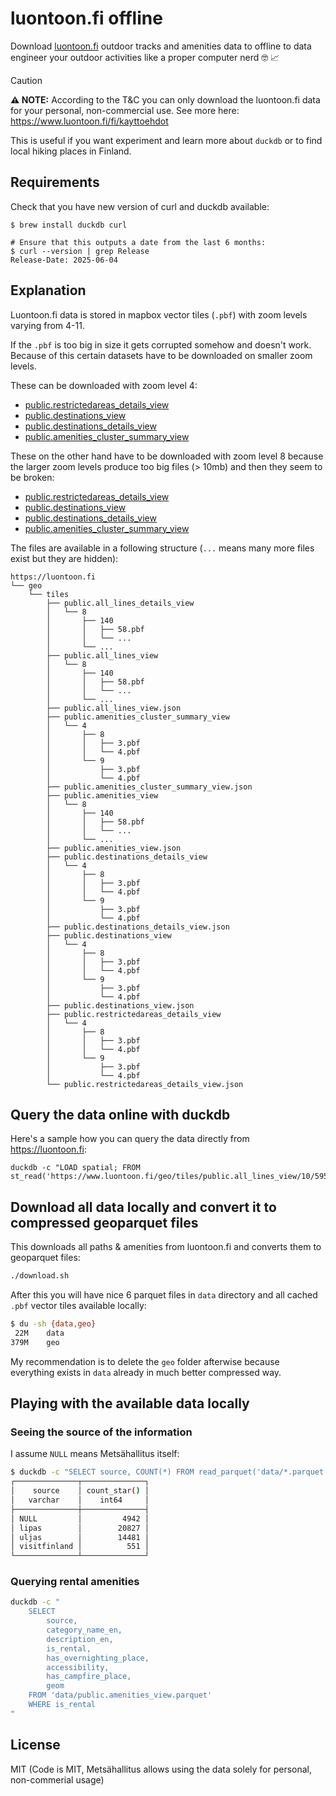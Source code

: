 # luontoon.fi offline
Download [luontoon.fi](https://luontoon.fi) outdoor tracks and amenities data to offline to data engineer your outdoor activities like a proper computer nerd 🤓 📈

> [!CAUTION]
> **⚠️ NOTE:** According to the T&C you can only download the luontoon.fi data for your personal, non-commercial use. See more here: https://www.luontoon.fi/fi/kayttoehdot

This is useful if you want experiment and learn more about `duckdb` or to find local hiking places in Finland.

## Requirements
Check that you have new version of curl and duckdb available:
```
$ brew install duckdb curl

# Ensure that this outputs a date from the last 6 months:
$ curl --version | grep Release
Release-Date: 2025-06-04
```

## Explanation
Luontoon.fi data is stored in mapbox vector tiles (`.pbf`) with zoom levels varying from 4-11.

If the `.pbf` is too big in size it gets corrupted somehow and doesn't work. Because of this certain datasets have to be downloaded on smaller zoom levels.

These can be downloaded with zoom level 4:
* [public.restrictedareas_details_view](https://luontoon.fi/geo/tiles/public.restrictedareas_details_view.json)
* [public.destinations_view](https://luontoon.fi/geo/tiles/public.destinations_view.json)
* [public.destinations_details_view](https://luontoon.fi/geo/tiles/public.destinations_details_view.json)
* [public.amenities_cluster_summary_view](https://luontoon.fi/geo/tiles/public.amenities_cluster_summary_view.json)

These on the other hand have to be downloaded with zoom level 8 because the larger zoom levels produce too big files (> 10mb) and then they seem to be broken:
* [public.restrictedareas_details_view](https://luontoon.fi/geo/tiles/public.restrictedareas_details_view.json)
* [public.destinations_view](https://luontoon.fi/geo/tiles/public.destinations_view.json)
* [public.destinations_details_view](https://luontoon.fi/geo/tiles/public.destinations_details_view.json)
* [public.amenities_cluster_summary_view](https://luontoon.fi/geo/tiles/public.amenities_cluster_summary_view.json)

The files are available in a following structure (`...` means many more files exist but they are hidden):
```
https://luontoon.fi
└── geo
    └── tiles
        ├── public.all_lines_details_view
        │   └── 8
        │       ├── 140
        │       │   ├── 58.pbf
        │       │   └── ...
        │       └── ...
        ├── public.all_lines_view
        │   └── 8
        │       ├── 140
        │       │   ├── 58.pbf
        │       │   └── ...
        │       └── ...
        ├── public.all_lines_view.json
        ├── public.amenities_cluster_summary_view
        │   └── 4
        │       ├── 8
        │       │   ├── 3.pbf
        │       │   └── 4.pbf
        │       └── 9
        │           ├── 3.pbf
        │           └── 4.pbf
        ├── public.amenities_cluster_summary_view.json
        ├── public.amenities_view
        │   └── 8
        │       ├── 140
        │       │   ├── 58.pbf
        │       │   └── ...
        │       └── ...
        ├── public.amenities_view.json
        ├── public.destinations_details_view
        │   └── 4
        │       ├── 8
        │       │   ├── 3.pbf
        │       │   └── 4.pbf
        │       └── 9
        │           ├── 3.pbf
        │           └── 4.pbf
        ├── public.destinations_details_view.json
        ├── public.destinations_view
        │   └── 4
        │       ├── 8
        │       │   ├── 3.pbf
        │       │   └── 4.pbf
        │       └── 9
        │           ├── 3.pbf
        │           └── 4.pbf
        ├── public.destinations_view.json
        ├── public.restrictedareas_details_view
        │   └── 4
        │       ├── 8
        │       │   ├── 3.pbf
        │       │   └── 4.pbf
        │       └── 9
        │           ├── 3.pbf
        │           └── 4.pbf
        └── public.restrictedareas_details_view.json
```

## Query the data online with duckdb
Here's a sample how you can query the data directly from https://luontoon.fi:
```
duckdb -c "LOAD spatial; FROM st_read('https://www.luontoon.fi/geo/tiles/public.all_lines_view/10/595/273.pbf')"
```

## Download all data locally and convert it to compressed geoparquet files

This downloads all paths & amenities from luontoon.fi and converts them to geoparquet files:
```sh
./download.sh
```

After this you will have nice 6 parquet files in `data` directory and all cached `.pbf` vector tiles available locally:

```sh
$ du -sh {data,geo}
 22M	data
379M	geo
```

My recommendation is to delete the `geo` folder afterwise because everything exists in `data` already in much better compressed way.

## Playing with the available data locally
### Seeing the source of the information

I assume `NULL` means Metsähallitus itself:
```sh
$ duckdb -c "SELECT source, COUNT(*) FROM read_parquet('data/*.parquet',union_by_name=True) GROUP BY source"
┌──────────────┬──────────────┐
│    source    │ count_star() │
│   varchar    │    int64     │
├──────────────┼──────────────┤
│ NULL         │         4942 │
│ lipas        │        20827 │
│ uljas        │        14481 │
│ visitfinland │          551 │
└──────────────┴──────────────┘
```

### Querying rental amenities
```sh
duckdb -c "
    SELECT
        source,
        category_name_en,
        description_en,
        is_rental,
        has_overnighting_place,
        accessibility,
        has_campfire_place,
        geom
    FROM 'data/public.amenities_view.parquet'
    WHERE is_rental
"
```

## License
MIT (Code is MIT, Metsähallitus allows using the data solely for personal, non-commerial usage)
